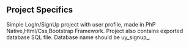 ## Project Specifics
Simple LogIn/SignUp project with user profile, made in PhP Native,Html/Css,Bootstrap Framework.
Project also contains exported database SQL file.
Database name should be uy_signup_.
